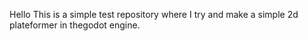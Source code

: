 Hello
This is a simple test repository where I try and make a simple 2d plateformer in thegodot engine.

